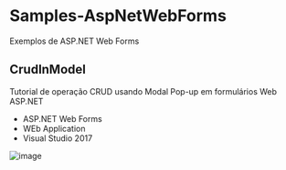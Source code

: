 # Samples-AspNetWebForms
Exemplos de ASP.NET Web Forms

## CrudInModel
Tutorial de operação CRUD usando Modal Pop-up em formulários Web ASP.NET
- ASP.NET Web Forms
- WEb Application
- Visual Studio 2017

![image](https://github.com/antoniofs1608/Samples-AspNetWebForms/assets/43965969/48ad7f00-297a-41a4-94ee-70606c1663ef)


